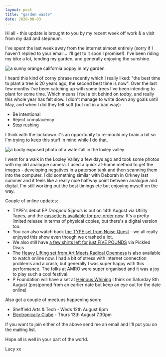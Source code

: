 ```yaml
---
layout: post
title: "garden waste"
date: 2020-08-03
---
```


Hi all - this update is brought to you by my recent week off work & a visit from my dad and stepmum.

I've spent the last week away from the internet almost entirely (sorry if I haven't replied to your email... I'll get to it soon I promise!). I've been riding my bike a lot, tending my garden, and generally enjoying the sunshine.

![a sunny orange california poppy in my garden](http://heavylifting.nfshost.com/newsletter_img/flower.jpeg)

I heard this kind of corny phrase recently which I really liked: "the best time to plant a tree is 20 years ago, the second best time is now". Over the last few months I've been catching up with some trees I've been intending to plant for some time. Which means I feel a bit behind on *today*, and really this whole year has felt slow. I didn't manage to write down any goals until May, and when I did they felt soft (but not in a bad way):

* Be intentional
* Reject complacency
* Stop rushing

I think with the lockdown it's an opportunity to re-mould my brain a bit so I'm trying to keep this stuff in mind while I do that.

![a badly exposed photo of a waterfall in the loxley valley](http://heavylifting.nfshost.com/newsletter_img/loxley.JPG)

I went for a walk in the Loxley Valley a few days ago and took some photos with my old analogue camera. I used a quick at-home method to get the images - developing negatives in a paterson tank and then scanning them into the computer. I did something similar with Deborah in Orkney last summer and it feels like a really nice halfway point between analogue and digital. I'm still working out the best timings etc but enjoying myself on the way.

Couple of online updates:

* TYPE's debut EP *Dropped Signals* is out on 14th August via Utility Tapes, and the [cassette is available for pre-order now](https://utilitytapes.bandcamp.com/album/ut008-dropped-signals). It's a pretty limited release in terms of physical copies, but there's a digital version too.
* You can also watch back [the TYPE set from Noise Quest](https://youtu.be/GYIXhEiQsx8) - we all really enjoyed this show even though we crashed a lot.
* We also still have [a few shirts left for just FIVE POUNDS](https://pickleddiscs.bandcamp.com/merch/type-t-shirts) via Pickled Discs
* The [Heavy Lifting set from Art Meets Radical Openness](https://dorftv.at/video/33592) is also available to watch online now. I had a bit of stress with internet connection problems and a crash, but generally I was super happy with this performance. The folks at AMRO were super organised and it was a joy to play such a cool festival.
* P Foundation will have a set at [Heinous Whining](https://www.twitch.tv/trrtrlgbbng/schedule) I think on Saturday 8th August (postponed from an earlier date but keep an eye out for the date online)

Also got a couple of meetups happening soon:

* Sheffield Arts & Tech - Weds 12th August 6pm
* [Electronically Clube](https://electronicallyclube.wordpress.com/) - Thurs 13th August 7.30pm

If you want to join either of the above send me an email and I'll put you on the mailing list.

Hope all is well in your part of the world.

Lucy xx
